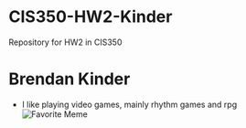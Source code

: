 # CIS350-HW2-Kinder
Repository for HW2 in CIS350

# Brendan Kinder

- I like playing video games, mainly rhythm games and rpg
![Favorite Meme](https://i.imgur.com/yWQaJvI.png)
